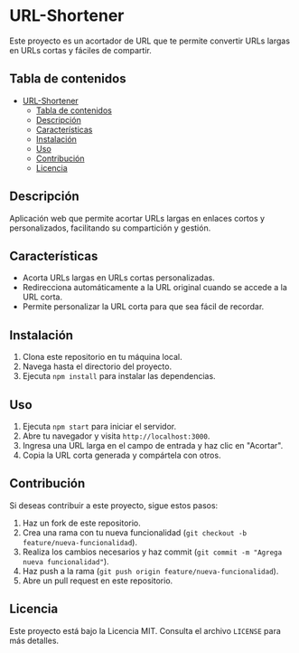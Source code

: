 # URL-Shortener

Este proyecto es un acortador de URL que te permite convertir URLs largas en URLs cortas y fáciles de compartir.

## Tabla de contenidos

- [URL-Shortener](#url-shortener)
  - [Tabla de contenidos](#tabla-de-contenidos)
  - [Descripción](#descripción)
  - [Características](#características)
  - [Instalación](#instalación)
  - [Uso](#uso)
  - [Contribución](#contribución)
  - [Licencia](#licencia)

## Descripción

Aplicación web que permite acortar URLs largas en enlaces cortos y personalizados, facilitando su compartición y gestión.

## Características

- Acorta URLs largas en URLs cortas personalizadas.
- Redirecciona automáticamente a la URL original cuando se accede a la URL corta.
- Permite personalizar la URL corta para que sea fácil de recordar.

## Instalación

1. Clona este repositorio en tu máquina local.
2. Navega hasta el directorio del proyecto.
3. Ejecuta `npm install` para instalar las dependencias.

## Uso

1. Ejecuta `npm start` para iniciar el servidor.
2. Abre tu navegador y visita `http://localhost:3000`.
3. Ingresa una URL larga en el campo de entrada y haz clic en "Acortar".
4. Copia la URL corta generada y compártela con otros.

## Contribución

Si deseas contribuir a este proyecto, sigue estos pasos:

1. Haz un fork de este repositorio.
2. Crea una rama con tu nueva funcionalidad (`git checkout -b feature/nueva-funcionalidad`).
3. Realiza los cambios necesarios y haz commit (`git commit -m "Agrega nueva funcionalidad"`).
4. Haz push a la rama (`git push origin feature/nueva-funcionalidad`).
5. Abre un pull request en este repositorio.

## Licencia

Este proyecto está bajo la Licencia MIT. Consulta el archivo `LICENSE` para más detalles.